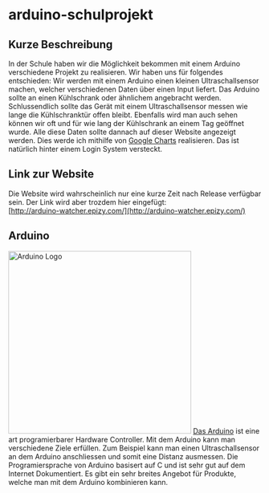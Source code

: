 # arduino-schulprojekt
## Kurze Beschreibung
In der Schule haben wir die Möglichkeit bekommen mit einem Arduino verschiedene Projekt zu realisieren. 
Wir haben uns für folgendes entschieden: 
Wir werden mit einem Arduino einen kleinen Ultraschallsensor machen, welcher verschiedenen Daten über einen Input liefert. 
Das Arduino sollte an einen Kühlschrank oder ähnlichem angebracht werden. 
Schlussendlich sollte das Gerät mit einem Ultraschallsensor messen wie lange die Kühlschranktür offen bleibt. Ebenfalls wird man auch sehen können wir oft und für wie lang der Kühlschrank an einem Tag geöffnet wurde. 
Alle diese Daten sollte dannach auf dieser Website angezeigt werden. Dies werde ich mithilfe von [Google Charts](https://developers.google.com/chart) realisieren. 
Das ist natürlich hinter einem Login System versteckt. 

## Link zur Website
Die Website wird wahrscheinlich nur eine kurze Zeit nach Release verfügbar sein. Der Link wird aber trozdem hier eingefügt:<br>
[http://arduino-watcher.epizy.com/](http://arduino-watcher.epizy.com/)

## Arduino
<img src="https://upload.wikimedia.org/wikipedia/commons/thumb/8/87/Arduino_Logo.svg/800px-Arduino_Logo.svg.png" alt="Arduino Logo" width="364"/>
<a href="https://www.arduino.cc/">Das Arduino</a> ist eine art programierbarer Hardware Controller. Mit dem Arduino kann man verschiedene Ziele erfüllen. 
Zum Beispiel kann man einen Ultraschallsensor an dem Arduino anschliessen und somit eine Distanz ausmessen.
Die Programiersprache von Arduino basisert auf C und ist sehr gut auf dem Internet Dokumentiert. Es gibt ein sehr breites Angebot für Produkte, welche man mit dem Arduino kombinieren kann. 
